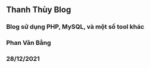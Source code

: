 ## Thanh Thùy Blog

### Blog sử dụng PHP, MySQL, và một số tool khác

### Phan Văn Bằng
### 28/12/2021
